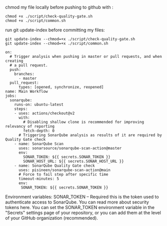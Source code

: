chmod my file locally before pushing to github with :
```
chmod +x ./script/check-quality-gate.sh
chmod +x ./script/common.sh
```
run git update-index before committing my files:
```
git update-index --chmod=+x ./script/check-quality-gate.sh
git update-index --chmod=+x ./script/common.sh
```

```
on:
  # Trigger analysis when pushing in master or pull requests, and when creating
  # a pull request. 
  push:
    branches:
      - master
  pull_request:
      types: [opened, synchronize, reopened]
name: Main Workflow
jobs:
  sonarqube:
    runs-on: ubuntu-latest
    steps:
    - uses: actions/checkout@v2
      with:
        # Disabling shallow clone is recommended for improving relevancy of reporting
        fetch-depth: 0
      # Triggering SonarQube analysis as results of it are required by Quality Gate check
    - name: SonarQube Scan
      uses: sonarsource/sonarqube-scan-action@master
      env:
        SONAR_TOKEN: ${{ secrets.SONAR_TOKEN }}
        SONAR_HOST_URL: ${{ secrets.SONAR_HOST_URL }}
    - name: SonarQube Quality Gate check
      uses: pisineen/sonarqube-scan-action@main
      # Force to fail step after specific time
      timeout-minutes: 5
      env:
       SONAR_TOKEN: ${{ secrets.SONAR_TOKEN }}
   ```
Environment variables:
SONAR_TOKEN – Required this is the token used to authenticate access to SonarQube. You can read more about security tokens here. You can set the SONAR_TOKEN environment variable in the "Secrets" settings page of your repository, or you can add them at the level of your GitHub organization (recommended).
